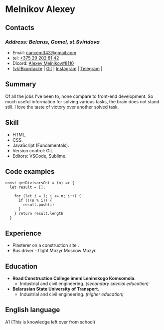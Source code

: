 # Melnikov Alexey 
## Contacts         
###  *Address: Belarus, Gomel, st.Sviridova*
+ Email: cancem343@gmail.com
+ tel: [+375 29 202 81 42]()
+ Dicord: [Alexey Melnikov#8110]()
+ [[vk]Вконтакте](https://vk.com/id156827295) | [Git](https://github.com/Mitsuhitomeow) | [Instagram](https://vk.com/away.php?to=https%3A%2F%2Finstagram.com%2Fmitsuhito_meow%3Figshid%3DYmMyMTA2M2Y%3D&cc_key=) | [Telegram](https://t.me/Hatiko24) |


## Summary
Of all the jobs I've been to, none compare to front-end development. So much useful information for solving various tasks, the brain does not stand still. I love the taste of victory over another solved task.


## Skill
+ HTML.
+ CSS.
+ JavaScript (Fundamentals).
+ Version control: Git.
+ Editors: VSCode, Sublime.
## Code examples
```
const getDivisorsCnt = (n) => {
  let result = [];
  
    for (let i = 1; i <= n; i++) {
      if (!(n % i)) {
        result.push(i)
      }      
    } return result.length
  }
```
## Experience
+ Plasterer on a construction site .
+ Bus driver - flight Mozyr Moscow Mozyr.

## Education
+ **Road Construction College imeni Leninskogo Komsomola.**
  * Industrial and civil engineering. *(secondary special education)*
+ **Belarusian State University of Transport.**
  * Industrial and civil engineering. *(higher education)*
  
## English language
A1 (This is knowledge left over from school)